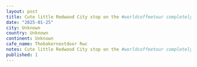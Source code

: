 ```yaml
---
layout: post
title: Cute little Redwood City stop on the #worldcoffeetour completely with delightful sweet treats. @thebakernextdoor_rwc
date: "2025-01-25"
city: Unknown
country: Unknown
continent: Unknown
cafe_name: Thebakernextdoor Rwc
notes: Cute little Redwood City stop on the #worldcoffeetour completely with delightful sweet treats. @thebakernextdoor_rwc
published: 1
---
```

